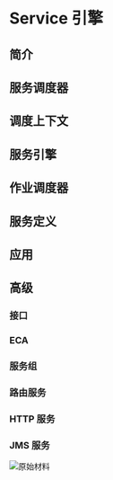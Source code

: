 # Service 引擎

## 简介

## 服务调度器

## 调度上下文

## 服务引擎

## 作业调度器

## 服务定义

## 应用

## 高级

### 接口

### ECA

### 服务组

### 路由服务

### HTTP 服务

### JMS 服务

![原始材料](https://cwiki.apache.org/confluence/display/OFBIZ/Service+Engine+Guide#ServiceEngineGuide-advanced)
